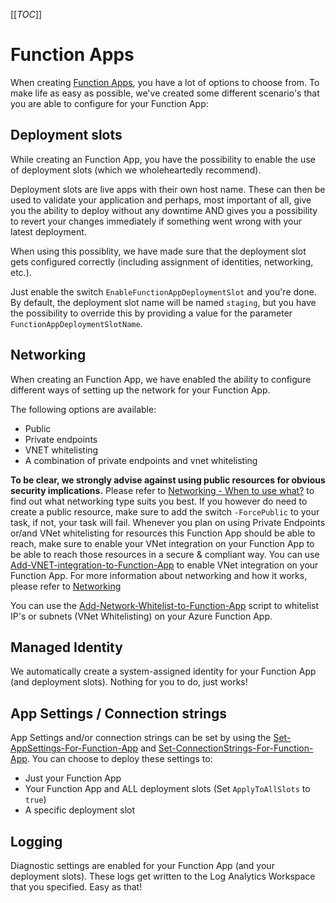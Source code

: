 [[_TOC_]]

# Function Apps

When creating [Function Apps](/Azure/Azure-CLI-Snippets/Functions/Create-Function-App), you have a lot of options to choose from. To make life as easy as possible, we've created some different scenario's that you are able to configure for your Function App:

## Deployment slots

While creating an Function App, you have the possibility to enable the use of deployment slots (which we wholeheartedly recommend).

Deployment slots are live apps with their own host name. These can then be used to validate your application and perhaps, most important of all, give you the ability to deploy without any downtime AND gives you a possibility to revert your changes immediately if something went wrong with your latest deployment.

When using this possiblity, we have made sure that the deployment slot gets configured correctly (including assignment of identities, networking, etc.).

Just enable the switch `EnableFunctionAppDeploymentSlot` and you're done. By default, the deployment slot name will be named `staging`, but you have the possibility to override this by providing a value for the parameter `FunctionAppDeploymentSlotName`.

## Networking

When creating an Function App, we have enabled the ability to configure different ways of setting up the network for your Function App.

The following options are available:

- Public
- Private endpoints
- VNET whitelisting
- A combination of private endpoints and vnet whitelisting

**To be clear, we strongly advise against using public resources for obvious security implications.** Please refer to [Networking - When to use what?](/Azure/Documentation/Networking#when-to-use-what?) to find out what networking type suits you best. If you however do need to create a public resource, make sure to add the switch `-ForcePublic` to your task, if not, your task will fail. Whenever you plan on using Private Endpoints or/and VNet whitelisting for resources this Function App should be able to reach, make sure to enable your VNet integration on your Function App to be able to reach those resources in a secure & compliant way. You can use [Add-VNET-integration-to-Function-App](/Azure/Azure-CLI-Snippets/Functions/Add-VNet-integration-to-Function-App) to enable VNet integration on your Function App. For more information about networking and how it works, please refer to [Networking](/Azure/Documentation/Networking)

You can use the [Add-Network-Whitelist-to-Function-App](/Azure/Azure-CLI-Snippets/Functions/Add-Network-Whitelist-to-Function-App) script to whitelist IP's or subnets (VNet Whitelisting) on your Azure Function App.

## Managed Identity

We automatically create a system-assigned identity for your Function App (and deployment slots). Nothing for you to do, just works!

## App Settings / Connection strings

App Settings and/or connection strings can be set by using the [Set-AppSettings-For-Function-App](/Azure/Azure-CLI-Snippets/Functions/Set-AppSettings-For-Function-App) and [Set-ConnectionStrings-For-Function-App](/Azure/Azure-CLI-Snippets/Functions/Set-ConnectionStrings-For-Function-App). You can choose to deploy these settings to:

- Just your Function App
- Your Function App and ALL deployment slots (Set `ApplyToAllSlots` to `true`)
- A specific deployment slot

## Logging

Diagnostic settings are enabled for your Function App (and your deployment slots). These logs get written to the Log Analytics Workspace that you specified. Easy as that!
